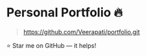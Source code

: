 # Personal Portfolio 🔥
> https://github.com/Veerapati/portfolio.git

:star: Star me on GitHub — it helps!

